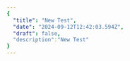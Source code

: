```yaml
---
{
  "title": "New Test",
  "date": "2024-09-12T12:42:03.594Z",
  "draft": false,
  "description":"New Test"
}
---
```

        